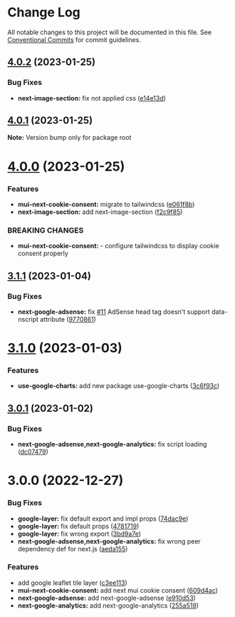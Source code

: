 # Change Log

All notable changes to this project will be documented in this file.
See [Conventional Commits](https://conventionalcommits.org) for commit guidelines.

## [4.0.2](https://github.com/eisberg-labs/react-components/compare/v4.0.1...v4.0.2) (2023-01-25)

### Bug Fixes

- **next-image-section:** fix not applied css ([e14e13d](https://github.com/eisberg-labs/react-components/commit/e14e13d888034cfa0fb38ec1a959ab08ed1bd2ff))

## [4.0.1](https://github.com/eisberg-labs/react-components/compare/v4.0.0...v4.0.1) (2023-01-25)

**Note:** Version bump only for package root

# [4.0.0](https://github.com/eisberg-labs/react-components/compare/v3.1.1...v4.0.0) (2023-01-25)

### Features

- **mui-next-cookie-consent:** migrate to tailwindcss ([e061f8b](https://github.com/eisberg-labs/react-components/commit/e061f8b6d60caf8ef7c45438595eadff26bb0587))
- **next-image-section:** add next-image-section ([f2c9f85](https://github.com/eisberg-labs/react-components/commit/f2c9f853a7ceae6e66eb5b74b6e387b37cc06027))

### BREAKING CHANGES

- **mui-next-cookie-consent:** - configure tailwindcss to display cookie consent properly

## [3.1.1](https://github.com/eisberg-labs/react-components/compare/v3.1.0...v3.1.1) (2023-01-04)

### Bug Fixes

- **next-google-adsense:** fix [#11](https://github.com/eisberg-labs/react-components/issues/11) AdSense head tag doesn't support data-nscript attribute ([9770861](https://github.com/eisberg-labs/react-components/commit/9770861f3447ad34334064374f9f108488a86d0c))

# [3.1.0](https://github.com/eisberg-labs/react-components/compare/v3.0.1...v3.1.0) (2023-01-03)

### Features

- **use-google-charts:** add new package use-google-charts ([3c6f93c](https://github.com/eisberg-labs/react-components/commit/3c6f93c506d0d33d77554dd9ee9fae9ba2fce1c5))

## [3.0.1](https://github.com/eisberg-labs/react-components/compare/v3.0.0...v3.0.1) (2023-01-02)

### Bug Fixes

- **next-google-adsense,next-google-analytics:** fix script loading ([dc07479](https://github.com/eisberg-labs/react-components/commit/dc0747999231e7ab5152aff3b057176d889f6fe5))

# 3.0.0 (2022-12-27)

### Bug Fixes

- **google-layer:** fix default export and impl props ([74dac9e](https://github.com/eisberg-labs/react-components/commit/74dac9ebef3bedac945ec2adae60eb1bd4aae9a9))
- **google-layer:** fix default props ([4781719](https://github.com/eisberg-labs/react-components/commit/47817194059e245f430494a38249679f0f5c51ef))
- **google-layer:** fix wrong export ([3bd9a7e](https://github.com/eisberg-labs/react-components/commit/3bd9a7ee5f9e1db5c9bf9199d51847c44a276ae1))
- **next-google-adsense,next-google-analytics:** fix wrong peer dependency def for next.js ([aeda155](https://github.com/eisberg-labs/react-components/commit/aeda15571e984059bccf2bbd83494093c182e70e))

### Features

- add google leaflet tile layer ([c3ee113](https://github.com/eisberg-labs/react-components/commit/c3ee1136d463f91ef341047b88bfab8e0e80c8e9))
- **mui-next-cookie-consent:** add next mui cookie consent ([609d4ac](https://github.com/eisberg-labs/react-components/commit/609d4acc7bce3434cb1752a15720a87a59755bc2))
- **next-google-adsense:** add next-google-adsense ([e910d53](https://github.com/eisberg-labs/react-components/commit/e910d53f7003c86f53c6a96e95866032a7c7cc8f))
- **next-google-analytics:** add next-google-analytics ([255a519](https://github.com/eisberg-labs/react-components/commit/255a519742b3efbf4b16ba8f49fe24094a1ece40))
